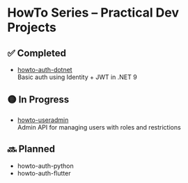 # HowTo Series – Practical Dev Projects

## ✅ Completed

- [howto-auth-dotnet](https://github.com/gasbrieo/howto-auth-dotnet)  
  Basic auth using Identity + JWT in .NET 9

## 🟡 In Progress

- [howto-useradmin](https://github.com/gasbrieo/howto-useradmin)  
  Admin API for managing users with roles and restrictions

## 🔜 Planned

- howto-auth-python
- howto-auth-flutter

